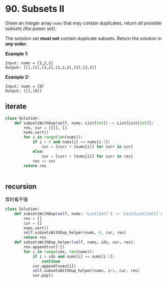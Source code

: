 # 90. Subsets II

Given an integer array `nums` that may contain duplicates, return *all possible subsets (the power set)*.

The solution set **must not** contain duplicate subsets. Return the solution in **any order**.

 

**Example 1:**

```
Input: nums = [1,2,2]
Output: [[],[1],[1,2],[1,2,2],[2],[2,2]]
```

**Example 2:**

```
Input: nums = [0]
Output: [[],[0]]
```



## iterate

```python
class Solution:
    def subsetsWithDup(self, nums: List[int]) -> List[List[int]]:
        res, cur = [[]], []
        nums.sort()
        for i in range(len(nums)):
            if i > 0 and nums[i] == nums[i-1]:
                cur = [curr + [nums[i]] for curr in cur]
            else:
                cur = [curr + [nums[i]] for curr in res]
            res += cur
        return res
                
```



## recursion

暂时看不懂

```python
class Solution:
    def subsetsWithDup(self, nums: 'List[int]') -> 'List[List[int]]':
        res = []
        cur = []
        nums.sort()
        self.subsetsWithDup_helper(nums, 0, cur, res)
        return res
    def subsetsWithDup_helper(self, nums, idx, cur, res):
        res.append(cur[:])
        for i in range(idx, len(nums)):
            if i > idx and nums[i] == nums[i-1]:
                continue
            cur.append(nums[i])
            self.subsetsWithDup_helper(nums, i+1, cur, res)
            cur.pop()
```



